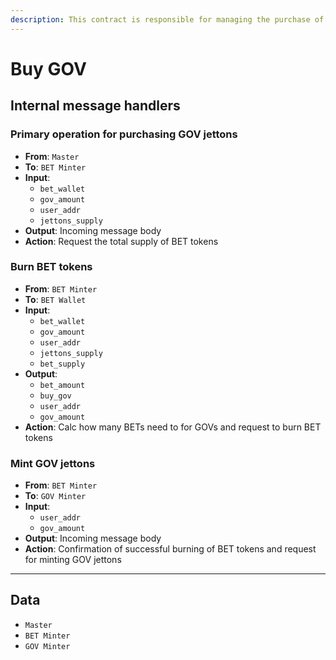 ```yaml
---
description: This contract is responsible for managing the purchase of Gov jettons and performs various operations related to calculating interest or managing other aspects of the purchase process.
---
```


# Buy GOV

## Internal message handlers

### Primary operation for purchasing GOV jettons

- **From**: `Master`
- **To**: `BET Minter`
- **Input**:
    - `bet_wallet`
    - `gov_amount`
    - `user_addr`
    - `jettons_supply`
- **Output**: Incoming message body
- **Action**: Request the total supply of BET tokens

### Burn BET tokens

- **From**: `BET Minter`
- **To**: `BET Wallet`
- **Input**:
    - `bet_wallet`
    - `gov_amount`
    - `user_addr`
    - `jettons_supply`
    - `bet_supply`
- **Output**:
    - `bet_amount`
    - `buy_gov`
    - `user_addr`
    - `gov_amount`
- **Action**: Calc how many BETs need to for GOVs and request to burn BET tokens

### Mint GOV jettons

- **From**: `BET Minter`
- **To**: `GOV Minter`
- **Input**:
    - `user_addr`
    - `gov_amount`
- **Output**: Incoming message body
- **Action**: Confirmation of successful burning of BET tokens and request for minting GOV jettons

___

## Data

- `Master`
- `BET Minter`
- `GOV Minter`
